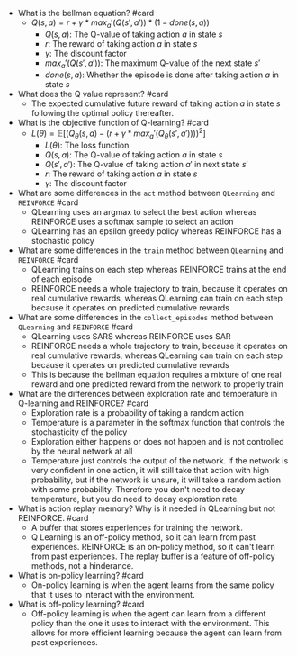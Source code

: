 * What is the bellman equation? #card
  * $Q(s, a) = r + γ * max_a'(Q(s', a')) * (1 - done(s, a))$
    * $Q(s, a)$: The Q-value of taking action $a$ in state $s$
    * $r$: The reward of taking action $a$ in state $s$
    * $γ$: The discount factor
    * $max_a'(Q(s', a'))$: The maximum Q-value of the next state $s'$
    * $done(s, a)$: Whether the episode is done after taking action $a$ in state $s$
* What does the Q value represent? #card
  * The expected cumulative future reward of taking action $a$ in state $s$ following the optimal policy thereafter.
* What is the objective function of Q-learning? #card
  * $L(\theta) = \mathbb{E}[(Q_\theta(s, a) - (r + γ * max_a'(Q_\theta(s', a'))))^2]$
    * $L(\theta)$: The loss function
    * $Q(s, a)$: The Q-value of taking action $a$ in state $s$
    * $Q(s', a')$: The Q-value of taking action $a'$ in next state $s'$
    * $r$: The reward of taking action $a$ in state $s$
    * $γ$: The discount factor
* What are some differences in the `act` method between `QLearning` and `REINFORCE` #card
  * QLearning uses an argmax to select the best action whereas REINFORCE uses a softmax sample to select an action
  * QLearning has an epsilon greedy policy whereas REINFORCE has a stochastic policy
* What are some differences in the `train` method between `QLearning` and `REINFORCE` #card
  * QLearning trains on each step whereas REINFORCE trains at the end of each episode
  * REINFORCE needs a whole trajectory to train, because it operates on real cumulative rewards, whereas QLearning can train on each step because it operates on predicted cumulative rewards
* What are some differences in the `collect_episodes` method between `QLearning` and `REINFORCE` #card
  * QLearning uses SARS whereas REINFORCE uses SAR
  * REINFORCE needs a whole trajectory to train, because it operates on real cumulative rewards, whereas QLearning can train on each step because it operates on predicted cumulative rewards
  * This is because the bellman equation requires a mixture of one real reward and one predicted reward from the network to properly train
* What are the differences between exploration rate and temperature in Q-learning and REINFORCE? #card
  * Exploration rate is a probability of taking a random action
  * Temperature is a parameter in the softmax function that controls the stochasticity of the policy
  * Exploration either happens or does not happen and is not controlled by the neural network at all
  * Temperature just controls the output of the network. If the network is very confident in one action, it will still take that action with high probability, but if the network is unsure, it will take a random action with some probability. Therefore you don't need to decay temperature, but you do need to decay exploration rate.
* What is action replay memory? Why is it needed in QLearning but not REINFORCE. #card
    * A buffer that stores experiences for training the network.
    * Q Learning is an off-policy method, so it can learn from past experiences. REINFORCE is an on-policy method, so it can't learn from past experiences. The replay buffer is a feature of off-policy methods, not a hinderance.
* What is on-policy learning? #card
    * On-policy learning is when the agent learns from the same policy that it uses to interact with the environment.
* What is off-policy learning? #card
    * Off-policy learning is when the agent can learn from a different policy than the one it uses to interact with the environment. This allows for more efficient learning because the agent can learn from past experiences.